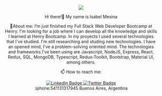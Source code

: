 <div id="header" align="center">
 <img src="https://media.giphy.com/media/L1R1tvI9svkIWwpVYr/giphy.gif"
</div>
 
Hi there!:raising_hand: 
My name is Isabel Mesina

🌱About me:
I’m just finished my Full Stack Web Developer Bootcamp at Henry. I'm looking for a job where I can develop all the knowledge and skills I learned at Henry Bootcamp.
In my proyects I used several technologies that I've studied. I'm still researching and studing new technologies. I have an opened mind, I've a problem-solving oriented mind. 
The technologies and frameworks I've been using are  Javascript, NodeJS, Express, React, Redux, SQL, MongoDB, Typescript, Redux-Toolkit, Bootstrap, Material UI, among others.

📫 How to reach me:
<div id="badges">
  <a href="https://www.linkedin.com/in/isabel-mesina/">
    <img src="https://img.shields.io/badge/LinkedIn-blue?style=for-the-badge&logo=linkedin&logoColor=white" alt="LinkedIn Badge"/>
  </a>
 
  <a href="https://twitter.com/isa_mesina">
    <img src="https://img.shields.io/badge/Twitter-blue?style=for-the-badge&logo=twitter&logoColor=white" alt="Twitter Badge"/>
  </a>
</div>
:iphone:541131317945
Buenos Aires, Argentina



